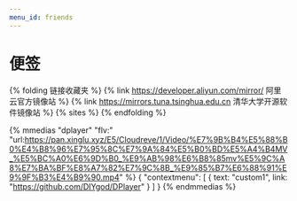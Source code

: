 ```yaml
---
menu_id: friends
---
```

# 便签
{% folding 链接收藏夹 %}
{% link https://developer.aliyun.com/mirror/ 阿里云官方镜像站 %}
{% link https://mirrors.tuna.tsinghua.edu.cn 清华大学开源软件镜像站 %}
{% sites %}
{% endfolding %}


{% mmedias "dplayer" "flv:" "url:https://pan.xinglu.xyz/E5/Cloudreve/1/Video/%E7%9B%B4%E5%88%B0%E4%B8%96%E7%95%8C%E7%9A%84%E5%B0%BD%E5%A4%B4MV_%E5%BC%A0%E6%9D%B0_%E9%AB%98%E6%B8%85mv%E5%9C%A8%E7%BA%BF%E8%A7%82%E7%9C%8B_%E9%85%B7%E6%88%91%E9%9F%B3%E4%B9%90.mp4" %}
{
  "contextmenu":
  [
    {
      text: "custom1",
      link: "https://github.com/DIYgod/DPlayer"
    }
  ]
}
{% endmmedias %}
